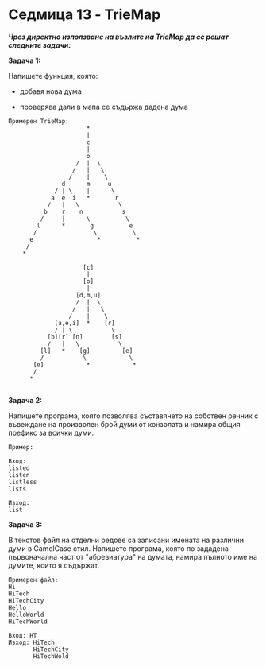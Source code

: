 # Седмица 13 - TrieMap

***Чрез директно използване на възлите на TrieMap да се решат следните задачи:***

**Задача 1:**

Напишете функция, която:

- добавя нова дума

- проверява дали в мапа се съдържа дадена дума

```
Примерен TrieMap:
                      *                                       
                      |                                     
                      c                                     
                      |                                   
                      o                                     
                   /  |  \                              
                  /   |   \                                   
                 /    |    \                                        
               d      m     u                                         
             / | \    |      \                                        
            a  e  i   *       r                                             
           /   |   \           \                                          
          b    r    n           s                                     
         /     |      \          \                                      
        l      *       g          e                                     
       /                \          \                                  
      e                  *          *                               
     /
    *                  
    
                     [c]                                       
                      |                                     
                     [o]                                     
                      |                                   
                   [d,m,u]                                     
                   /  |  \                              
                  /   |   \                                   
                 /    |    \                                        
             [a,e,i]  *    [r]                                         
             / | \           \                                        
           [b][r] [n]        [s]                                             
           /   |   \           \                                          
         [l]   *    [g]         [e]                                     
         /           \            \                                      
       [e]            *            *                                     
       /                                                            
      *  
    
```

**Задача 2:**

Напишете програма, която позволява съставянето на собствен речник с въвеждане на произволен брой думи от конзолата и намира общия префикс за всички думи.

```
Пример:

Вход:
listed
listen
listless
lists

Изход:
list
```

**Задача 3:**

В текстов файл на отделни редове са записани имената на различни думи в CamelCase стил. Напишете програма, която по зададена първоначална част от "абревиатура" на думата, намира пълното име на думите, които я съдържат.

```
Примерен файл:
Hi
HiTech
HiTechCity
Hello
HelloWorld
HiTechWorld

Вход: HT
Изход: HiTech
       HiTechCity
       HiTechWold
```
